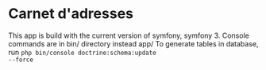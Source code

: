 Carnet d'adresses
========

This app is build with the current version of symfony, symfony 3.
Console commands are in bin/ directory instead app/
To generate tables in database, run <code>php bin/console doctrine:schema:update --force</code>
